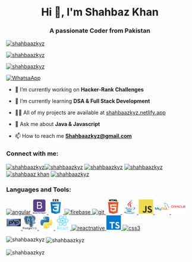 <h1 align="center">Hi 👋, I'm Shahbaz Khan</h1>
<h3 align="center">A passionate Coder from Pakistan</h3>

<p align="left"> <a href="https://github.com/ryo-ma/github-profile-trophy"><img src="https://github-profile-trophy.vercel.app/?username=shahbaazkyz" alt="shahbaazkyz" /></a> </p>

<p align="left"> <a href="https://twitter.com/shahbaazkyz" target="blank"><img src="https://img.shields.io/twitter/follow/shahbaazkyz?logo=twitter&style=for-the-badge" alt="shahbaazkyz" /></a> 
<p align="left"> <a href="https://www.linkedin.com/in/shahbaazkyz/" target="blank"><img src="https://img.shields.io/badge/Connect%20ON%20LinkedIn-0077B5?style=for-the-badge&logo=linkedin&logoColor=white" alt="shahbaazkyz" /></a> 

[![WhatsaApp](https://img.shields.io/badge/click%20to%20contact%20on%20whatsapp-25D366?style=for-the-badge&logo=whatsapp&logoColor=white&https://wa.me/+923092144374)](https://wa.me/+923092144374) </p>



- 🔭 I’m currently working on **Hacker-Rank Challenges**

- 🌱 I’m currently learning **DSA & Full Stack Development**

- 👨‍💻 All of my projects are available at [shahbaazkyz.netlify.app](shahbaazkyz.netlify.app)

- 💬 Ask me about **Java & Javascript**

- 📫 How to reach me **Shahbaazkyz@gmail.com**

<h3 align="left">Connect with me:</h3>
<p align="left">
<a href="https://twitter.com/shahbaazkyz" target="blank"><img align="center" src="https://raw.githubusercontent.com/rahuldkjain/github-profile-readme-generator/master/src/images/icons/Social/twitter.svg" alt="shahbaazkyz" height="30" width="40" /></a><a href="https://www.linkedin.com/in/shahbaazkyz/" target="blank"><img align="center" src="https://content.linkedin.com/content/dam/me/business/en-us/amp/brand-site/v2/bg/LI-Bug.svg.original.svg" alt="shahbaazkyz" height="30" width="40" /></a>
<a href="https://fb.com/shahbaazkyz" target="blank"><img align="center" src="https://raw.githubusercontent.com/rahuldkjain/github-profile-readme-generator/master/src/images/icons/Social/facebook.svg" alt="shahbaazkyz" height="30" width="40" /></a>
<a href="https://instagram.com/shahbaazkyz" target="blank"><img align="center" src="https://raw.githubusercontent.com/rahuldkjain/github-profile-readme-generator/master/src/images/icons/Social/instagram.svg" alt="shahbaazkyz" height="30" width="40" /></a>
<a href="https://www.youtube.com/channel/UCJ2Ea7qvZUnnuMU6gUEF4yQ" target="blank"><img align="center" src="https://raw.githubusercontent.com/rahuldkjain/github-profile-readme-generator/master/src/images/icons/Social/youtube.svg" alt="shahbaaz khan" height="30" width="40" /></a>
<a href="https://www.hackerrank.com/shahbaazkyz" target="blank"><img align="center" src="https://raw.githubusercontent.com/rahuldkjain/github-profile-readme-generator/master/src/images/icons/Social/hackerrank.svg" alt="shahbaazkyz" height="30" width="40" /></a>
</p>

<h3 align="left">Languages and Tools:</h3>
<p align="left"> <a href="https://angular.io" target="_blank"> <img src="https://angular.io/assets/images/logos/angular/angular.svg" alt="angular" width="40" height="40"/> </a> <a href="https://getbootstrap.com" target="_blank"> <img src="https://raw.githubusercontent.com/devicons/devicon/master/icons/bootstrap/bootstrap-plain-wordmark.svg" alt="bootstrap" width="40" height="40"/> </a> <a href="https://www.w3schools.com/css/" target="_blank"> <img src="https://raw.githubusercontent.com/devicons/devicon/master/icons/css3/css3-original-wordmark.svg" alt="css3" width="40" height="40"/> </a> <a href="https://firebase.google.com/" target="_blank"> <img src="https://www.vectorlogo.zone/logos/firebase/firebase-icon.svg" alt="firebase" width="40" height="40"/> </a> <a href="https://git-scm.com/" target="_blank"> <img src="https://www.vectorlogo.zone/logos/git-scm/git-scm-icon.svg" alt="git" width="40" height="40"/> </a> <a href="https://www.w3.org/html/" target="_blank"> <img src="https://raw.githubusercontent.com/devicons/devicon/master/icons/html5/html5-original-wordmark.svg" alt="html5" width="40" height="40"/> </a> <a href="https://www.java.com" target="_blank"> <img src="https://raw.githubusercontent.com/devicons/devicon/master/icons/java/java-original.svg" alt="java" width="40" height="40"/> </a> <a href="https://developer.mozilla.org/en-US/docs/Web/JavaScript" target="_blank"> <img src="https://raw.githubusercontent.com/devicons/devicon/master/icons/javascript/javascript-original.svg" alt="javascript" width="40" height="40"/> </a> <a href="https://www.mysql.com/" target="_blank"> <img src="https://raw.githubusercontent.com/devicons/devicon/master/icons/mysql/mysql-original-wordmark.svg" alt="mysql" width="40" height="40"/> </a> <a href="https://www.oracle.com/" target="_blank"> <img src="https://raw.githubusercontent.com/devicons/devicon/master/icons/oracle/oracle-original.svg" alt="oracle" width="40" height="40"/> </a> <a href="https://www.php.net" target="_blank"> <img src="https://raw.githubusercontent.com/devicons/devicon/master/icons/php/php-original.svg" alt="php" width="40" height="40"/> </a> <a href="https://www.postgresql.org" target="_blank"> <img src="https://raw.githubusercontent.com/devicons/devicon/master/icons/postgresql/postgresql-original-wordmark.svg" alt="postgresql" width="40" height="40"/> </a> <a href="https://www.python.org" target="_blank"> <img src="https://raw.githubusercontent.com/devicons/devicon/master/icons/python/python-original.svg" alt="python" width="40" height="40"/> </a> <a href="https://reactjs.org/" target="_blank"> <img src="https://raw.githubusercontent.com/devicons/devicon/master/icons/react/react-original-wordmark.svg" alt="react" width="40" height="40"/> </a> <a href="https://reactnative.dev/" target="_blank"> <img src="https://reactnative.dev/img/header_logo.svg" alt="reactnative" width="40" height="40"/> </a> <a href="https://www.typescriptlang.org/" target="_blank"> <img src="https://raw.githubusercontent.com/devicons/devicon/master/icons/typescript/typescript-original.svg" alt="typescript" width="40" height="40"/> </a> <a href="https://code.visualstudio.com/" target="_blank"> <img src="https://upload.wikimedia.org/wikipedia/commons/thumb/9/9a/Visual_Studio_Code_1.35_icon.svg/768px-Visual_Studio_Code_1.35_icon.svg.png" alt="css3" width="40" height="40"/> </a></p>

<p><img align="left" src="https://github-readme-stats.vercel.app/api/top-langs?username=shahbaazkyz&show_icons=true&locale=en&layout=compact" alt="shahbaazkyz" /></p>

<p>&nbsp;<img align="center" src="https://github-readme-stats.vercel.app/api?username=shahbaazkyz&show_icons=true&locale=en" alt="shahbaazkyz" /></p>

<p><img align="center" src="https://github-readme-streak-stats.herokuapp.com/?user=shahbaazkyz&" alt="shahbaazkyz" /></p>
